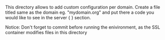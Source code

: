 This directory allows to add custom configuration per domain.
Create a file titled same as the domain eg. "mydomain.org" and put there a code you would like to see in the server { } section.


Notice: Don't forget to commit before running the enivironment, as the SSL container modifies files in this directory
